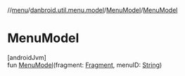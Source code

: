 //[menu](../../../index.md)/[danbroid.util.menu.model](../index.md)/[MenuModel](index.md)/[MenuModel](-menu-model.md)

# MenuModel

[androidJvm]\
fun [MenuModel](-menu-model.md)(fragment: [Fragment](https://developer.android.com/reference/kotlin/androidx/fragment/app/Fragment.html), menuID: [String](https://kotlinlang.org/api/latest/jvm/stdlib/kotlin/-string/index.html))
